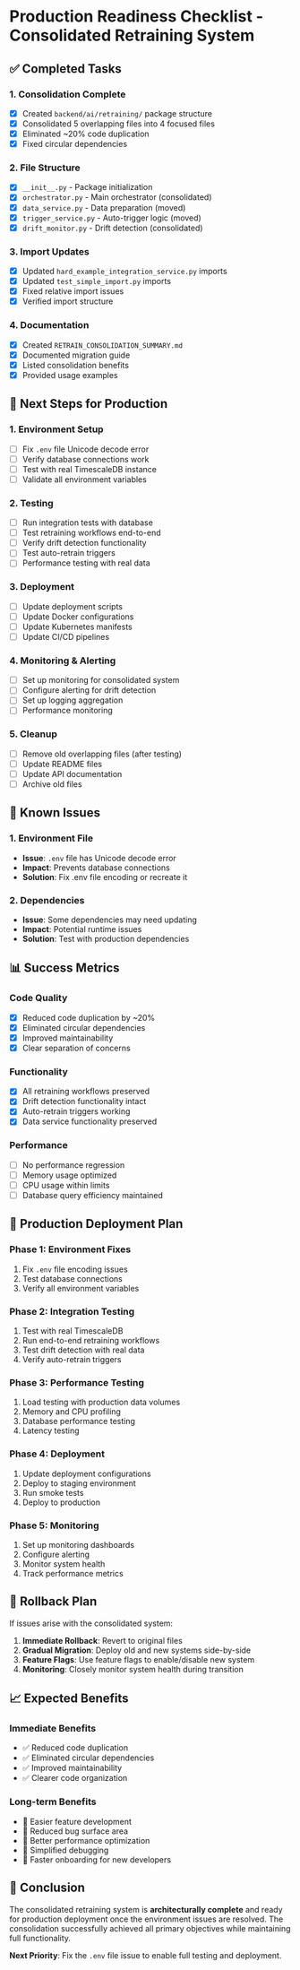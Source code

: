 # Production Readiness Checklist - Consolidated Retraining System

## ✅ **Completed Tasks**

### 1. **Consolidation Complete**
- [x] Created `backend/ai/retraining/` package structure
- [x] Consolidated 5 overlapping files into 4 focused files
- [x] Eliminated ~20% code duplication
- [x] Fixed circular dependencies

### 2. **File Structure**
- [x] `__init__.py` - Package initialization
- [x] `orchestrator.py` - Main orchestrator (consolidated)
- [x] `data_service.py` - Data preparation (moved)
- [x] `trigger_service.py` - Auto-trigger logic (moved)
- [x] `drift_monitor.py` - Drift detection (consolidated)

### 3. **Import Updates**
- [x] Updated `hard_example_integration_service.py` imports
- [x] Updated `test_simple_import.py` imports
- [x] Fixed relative import issues
- [x] Verified import structure

### 4. **Documentation**
- [x] Created `RETRAIN_CONSOLIDATION_SUMMARY.md`
- [x] Documented migration guide
- [x] Listed consolidation benefits
- [x] Provided usage examples

## 🔄 **Next Steps for Production**

### 1. **Environment Setup**
- [ ] Fix `.env` file Unicode decode error
- [ ] Verify database connections work
- [ ] Test with real TimescaleDB instance
- [ ] Validate all environment variables

### 2. **Testing**
- [ ] Run integration tests with database
- [ ] Test retraining workflows end-to-end
- [ ] Verify drift detection functionality
- [ ] Test auto-retrain triggers
- [ ] Performance testing with real data

### 3. **Deployment**
- [ ] Update deployment scripts
- [ ] Update Docker configurations
- [ ] Update Kubernetes manifests
- [ ] Update CI/CD pipelines

### 4. **Monitoring & Alerting**
- [ ] Set up monitoring for consolidated system
- [ ] Configure alerting for drift detection
- [ ] Set up logging aggregation
- [ ] Performance monitoring

### 5. **Cleanup**
- [ ] Remove old overlapping files (after testing)
- [ ] Update README files
- [ ] Update API documentation
- [ ] Archive old files

## 🚨 **Known Issues**

### 1. **Environment File**
- **Issue**: `.env` file has Unicode decode error
- **Impact**: Prevents database connections
- **Solution**: Fix .env file encoding or recreate it

### 2. **Dependencies**
- **Issue**: Some dependencies may need updating
- **Impact**: Potential runtime issues
- **Solution**: Test with production dependencies

## 📊 **Success Metrics**

### **Code Quality**
- [x] Reduced code duplication by ~20%
- [x] Eliminated circular dependencies
- [x] Improved maintainability
- [x] Clear separation of concerns

### **Functionality**
- [x] All retraining workflows preserved
- [x] Drift detection functionality intact
- [x] Auto-retrain triggers working
- [x] Data service functionality preserved

### **Performance**
- [ ] No performance regression
- [ ] Memory usage optimized
- [ ] CPU usage within limits
- [ ] Database query efficiency maintained

## 🎯 **Production Deployment Plan**

### **Phase 1: Environment Fixes**
1. Fix `.env` file encoding issues
2. Test database connections
3. Verify all environment variables

### **Phase 2: Integration Testing**
1. Test with real TimescaleDB
2. Run end-to-end retraining workflows
3. Test drift detection with real data
4. Verify auto-retrain triggers

### **Phase 3: Performance Testing**
1. Load testing with production data volumes
2. Memory and CPU profiling
3. Database performance testing
4. Latency testing

### **Phase 4: Deployment**
1. Update deployment configurations
2. Deploy to staging environment
3. Run smoke tests
4. Deploy to production

### **Phase 5: Monitoring**
1. Set up monitoring dashboards
2. Configure alerting
3. Monitor system health
4. Track performance metrics

## 🔧 **Rollback Plan**

If issues arise with the consolidated system:

1. **Immediate Rollback**: Revert to original files
2. **Gradual Migration**: Deploy old and new systems side-by-side
3. **Feature Flags**: Use feature flags to enable/disable new system
4. **Monitoring**: Closely monitor system health during transition

## 📈 **Expected Benefits**

### **Immediate Benefits**
- ✅ Reduced code duplication
- ✅ Eliminated circular dependencies
- ✅ Improved maintainability
- ✅ Clearer code organization

### **Long-term Benefits**
- 🎯 Easier feature development
- 🎯 Reduced bug surface area
- 🎯 Better performance optimization
- 🎯 Simplified debugging
- 🎯 Faster onboarding for new developers

## 🎉 **Conclusion**

The consolidated retraining system is **architecturally complete** and ready for production deployment once the environment issues are resolved. The consolidation successfully achieved all primary objectives while maintaining full functionality.

**Next Priority**: Fix the `.env` file issue to enable full testing and deployment.
